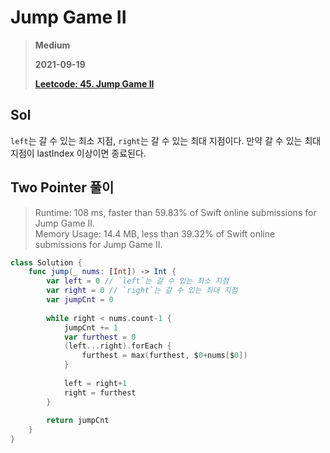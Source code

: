 # Jump Game II
> **Medium**
>
> **2021-09-19**
>
> **[Leetcode: 45. Jump Game II](https://leetcode.com/problems/jump-game-ii/)**


## Sol 
`left`는 갈 수 있는 최소 지점, `right`는 갈 수 있는 최대 지점이다. 만약 갈 수 있는 최대 지점이 lastIndex 이상이면 종료된다.


## Two Pointer 풀이

> Runtime: 108 ms, faster than 59.83% of Swift online submissions for Jump Game II.  
> Memory Usage: 14.4 MB, less than 39.32% of Swift online submissions for Jump Game II.
```swift
class Solution {
    func jump(_ nums: [Int]) -> Int {
        var left = 0 // `left`는 갈 수 있는 최소 지점
        var right = 0 // `right`는 갈 수 있는 최대 지점
        var jumpCnt = 0
        
        while right < nums.count-1 {
            jumpCnt += 1
            var furthest = 0
            (left...right).forEach {
                furthest = max(furthest, $0+nums[$0])
            }
            
            left = right+1
            right = furthest
        }
        
        return jumpCnt
    }
}
```